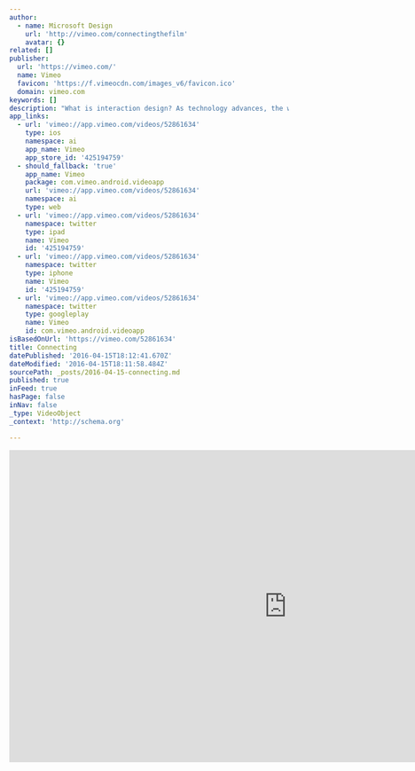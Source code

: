 ```yaml
---
author:
  - name: Microsoft Design
    url: 'http://vimeo.com/connectingthefilm'
    avatar: {}
related: []
publisher:
  url: 'https://vimeo.com/'
  name: Vimeo
  favicon: 'https://f.vimeocdn.com/images_v6/favicon.ico'
  domain: vimeo.com
keywords: []
description: "What is interaction design? As technology advances, the way we communicate evolves. But it's important not to lose ourselves and focus on enabling natural interactions."
app_links:
  - url: 'vimeo://app.vimeo.com/videos/52861634'
    type: ios
    namespace: ai
    app_name: Vimeo
    app_store_id: '425194759'
  - should_fallback: 'true'
    app_name: Vimeo
    package: com.vimeo.android.videoapp
    url: 'vimeo://app.vimeo.com/videos/52861634'
    namespace: ai
    type: web
  - url: 'vimeo://app.vimeo.com/videos/52861634'
    namespace: twitter
    type: ipad
    name: Vimeo
    id: '425194759'
  - url: 'vimeo://app.vimeo.com/videos/52861634'
    namespace: twitter
    type: iphone
    name: Vimeo
    id: '425194759'
  - url: 'vimeo://app.vimeo.com/videos/52861634'
    namespace: twitter
    type: googleplay
    name: Vimeo
    id: com.vimeo.android.videoapp
isBasedOnUrl: 'https://vimeo.com/52861634'
title: Connecting
datePublished: '2016-04-15T18:12:41.670Z'
dateModified: '2016-04-15T18:11:58.484Z'
sourcePath: _posts/2016-04-15-connecting.md
published: true
inFeed: true
hasPage: false
inNav: false
_type: VideoObject
_context: 'http://schema.org'

---
```

<iframe src="https://cdn.embedly.com/widgets/media.html?src=https%3A%2F%2Fplayer.vimeo.com%2Fvideo%2F52861634&amp;url=https%3A%2F%2Fvimeo.com%2F52861634&amp;image=http%3A%2F%2Fi.vimeocdn.com%2Fvideo%2F364865123_1280.jpg&amp;key=b7d04c9b404c499eba89ee7072e1c4f7&amp;type=text%2Fhtml&amp;schema=vimeo" width="1000" height="563" scrolling="no" frameborder="0" allowfullscreen="allowfullscreen" style=""></iframe>